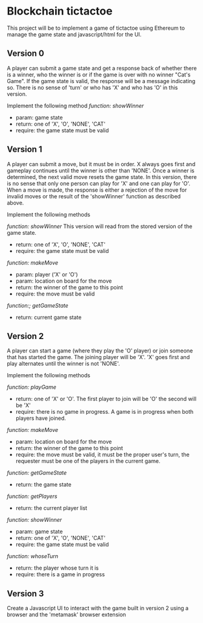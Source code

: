 # Blockchain tictactoe

This project will be to implement a game of tictactoe using Ethereum to manage
the game state and javascript/html for the UI.

## Version 0
A player can submit a game state and get a response back of whether there is a
winner, who the winner is or if the game is over with no winner "Cat's Game".
If the game state is valid, the response will be a message indicating so. There
is no sense of 'turn' or who has 'X' and who has 'O' in this version.

Implement the following method
*function: showWinner*
 - param: game state 
 - return: one of 'X', 'O', 'NONE', 'CAT' 
 - require: the game state must be valid

## Version 1
A player can submit a move, but it must be in order. X always goes first and
gameplay continues until the winner is other than 'NONE'. Once a winner is
determined, the next valid move resets the game state. In this version, there
is no sense that only one person can play for 'X' and one can play for 'O'.
When a move is made, the response is either a rejection of the move for invalid
moves or the result of the 'showWinner' function as described above.

Implement the following methods

*function: showWinner*
This version will read from the stored version of the game state.
 - return: one of 'X', 'O', 'NONE', 'CAT' 
 - require: the game state must be valid

*function: makeMove*
 - param: player ('X' or 'O')
 - param: location on board for the move
 - return: the winner of the game to this point
 - require: the move must be valid

*function:; getGameState*
 - return: current game state

## Version 2
A player can start a game (where they play the 'O' player) or join someone that
has started the game. The joining player will be 'X'. 'X' goes first and play
alternates until the winner is not 'NONE'. 

Implement the following methods

*function: playGame*
 - return: one of 'X' or 'O'. The first player to join will be 'O' the second will be 'X' 
 - require: there is no game in progress. A game is in progress when both players have joined.

*function: makeMove*
 - param: location on board for the move
 - return: the winner of the game to this point
 - require: the move must be valid, it must be the proper user's turn, the requester must be one of the players in the current game.

*function: getGameState*
 - return: the game state

*function: getPlayers*
- return: the current player list

*function: showWinner*
 - param: game state 
 - return: one of 'X', 'O', 'NONE', 'CAT' 
 - require: the game state must be valid

*function: whoseTurn*
 - return: the player whose turn it is
 - require: there is a game in progress

## Version 3
Create a Javascript UI to interact with the game built in version 2 using a browser and the 'metamask' browser extension


